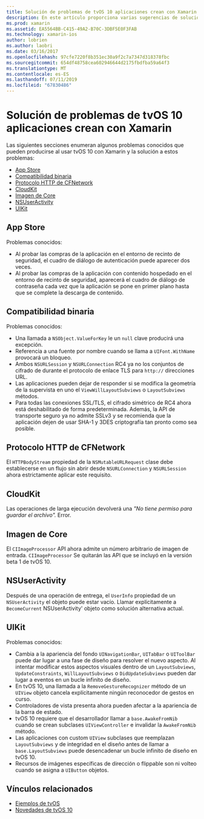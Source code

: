 ```yaml
---
title: Solución de problemas de tvOS 10 aplicaciones crean con Xamarin
description: En este artículo proporciona varias sugerencias de solución de problemas para trabajar con tvOS 10 en aplicaciones de Xamarin. Describe problemas relacionados con la aplicación de Store, compatibilidad binaria, la CFNetwork HttpProtocol, CloudKit, imagen básica, NSUserActivity y UIKit.
ms.prod: xamarin
ms.assetid: EA5564BB-C415-49A2-B70C-3DBF5E0F3FAB
ms.technology: xamarin-ios
author: lobrien
ms.author: laobri
ms.date: 03/16/2017
ms.openlocfilehash: 97cfe7220f8b351ec30a9f2c7a7347d318378fbc
ms.sourcegitcommit: 654df48758cea602946644d2175fbdfba59a64f3
ms.translationtype: MT
ms.contentlocale: es-ES
ms.lasthandoff: 07/11/2019
ms.locfileid: "67830486"
---
```

# <a name="troubleshooting-tvos-10-apps-built-with-xamarin"></a>Solución de problemas de tvOS 10 aplicaciones crean con Xamarin

Las siguientes secciones enumeran algunos problemas conocidos que pueden producirse al usar tvOS 10 con Xamarin y la solución a estos problemas:

- [App Store](#App-Store)
- [Compatibilidad binaria](#Binary-Compatibility)
- [Protocolo HTTP de CFNetwork](#CFNetwork-HTTP-Protocol)
- [CloudKit](#CloudKit)
- [Imagen de Core](#CoreImage)
- [NSUserActivity](#NSUserActivity)
- [UIKit](#UIKit)

<a name="App-Store" />

## <a name="app-store"></a>App Store

Problemas conocidos:

- Al probar las compras de la aplicación en el entorno de recinto de seguridad, el cuadro de diálogo de autenticación puede aparecer dos veces.
- Al probar las compras de la aplicación con contenido hospedado en el entorno de recinto de seguridad, aparecerá el cuadro de diálogo de contraseña cada vez que la aplicación se pone en primer plano hasta que se complete la descarga de contenido.

<a name="Binary-Compatibility" />

## <a name="binary-compatibility"></a>Compatibilidad binaria

Problemas conocidos:

- Una llamada a `NSObject.ValueForKey` le un `null` clave producirá una excepción.
- Referencia a una fuente por nombre cuando se llama a `UIFont.WithName` provocará un bloqueo.
- Ambos `NSURLSession` y `NSURLConnection` RC4 ya no los conjuntos de cifrado de durante el protocolo de enlace TLS para `http://` direcciones URL.
- Las aplicaciones pueden dejar de responder si se modifica la geometría de la supervista en uno el `ViewWillLayoutSubviews` o `LayoutSubviews` métodos.
- Para todas las conexiones SSL/TLS, el cifrado simétrico de RC4 ahora está deshabilitado de forma predeterminada. Además, la API de transporte seguro ya no admite SSLv3 y se recomienda que la aplicación dejen de usar SHA-1 y 3DES criptografía tan pronto como sea posible.

<a name="CFNetwork-HTTP-Protocol" />

## <a name="cfnetwork-http-protocol"></a>Protocolo HTTP de CFNetwork

El `HTTPBodyStream` propiedad de la `NSMutableURLRequest` clase debe establecerse en un flujo sin abrir desde `NSURLConnection` y `NSURLSession` ahora estrictamente aplicar este requisito.

<a name="CloudKit" />

## <a name="cloudkit"></a>CloudKit

Las operaciones de larga ejecución devolverá una _"No tiene permiso para guardar el archivo"._ Error.

<a name="CoreImage" />

## <a name="core-image"></a>Imagen de Core

El `CIImageProcessor` API ahora admite un número arbitrario de imagen de entrada. `CIImageProcessor` Se quitarán las API que se incluyó en la versión beta 1 de tvOS 10.

<a name="NSUserActivity" />

## <a name="nsuseractivity"></a>NSUserActivity

Después de una operación de entrega, el `UserInfo` propiedad de un `NSUserActivity` el objeto puede estar vacío. Llamar explícitamente a `BecomeCurrent` NSUserActivity' objeto como solución alternativa actual.

<a name="UIKit" />

## <a name="uikit"></a>UIKit

Problemas conocidos:

- Cambia a la apariencia del fondo `UINavigationBar`, `UITabBar` o `UIToolBar` puede dar lugar a una fase de diseño para resolver el nuevo aspecto. Al intentar modificar estos aspectos visuales dentro de un `LayoutSubviews`, `UpdateConstraints`, `WillLayoutSubviews` o `DidUpdateSubviews` pueden dar lugar a eventos en un bucle infinito de diseño.
- En tvOS 10, una llamada a la `RemoveGestureRecognizer` método de un `UIView` objeto cancela explícitamente ningún reconocedor de gestos en curso.
- Controladores de vista presenta ahora pueden afectar a la apariencia de la barra de estado.
- tvOS 10 requiere que el desarrollador llamar a `base.AwakeFromNib` cuando se crean subclases `UIViewController` e invalidar la `AwakeFromNib` método.
- Las aplicaciones con custom `UIView` subclases que reemplazan `LayoutSubviews` y de integridad en el diseño antes de llamar a `base.LayoutSubviews` puede desencadenar un bucle infinito de diseño en tvOS 10.
- Recursos de imágenes específicas de dirección o flippable son ni volteo cuando se asigna a `UIButton` objetos.

## <a name="related-links"></a>Vínculos relacionados

- [Ejemplos de tvOS](https://developer.xamarin.com/samples/tvos/all/)
- [Novedades de tvOS 10](https://developer.apple.com/library/prerelease/content/releasenotes/General/WhatsNewinTVOS/Articles/tvOS10.html#//apple_ref/doc/uid/TP40017259-SW1)
